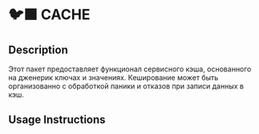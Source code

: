 # 🐦‍⬛ CACHE

## Description

Этот пакет предоставляет функционал сервисного кэша,
основанного на дженерик ключах и значениях. Кеширование
может быть организованно с обработкой паники и отказов при
записи данных в кэш.

## Usage Instructions
